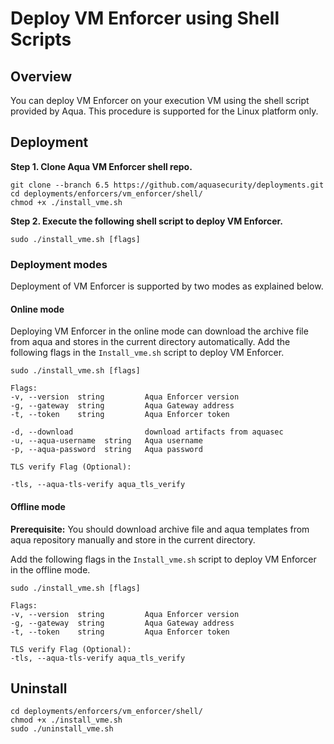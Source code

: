 # Deploy VM Enforcer using Shell Scripts


## Overview

You can deploy VM Enforcer on your execution VM using the shell script provided by Aqua. This procedure is supported for the Linux platform only.

## Deployment


**Step 1. Clone Aqua VM Enforcer shell repo.**

```shell
git clone --branch 6.5 https://github.com/aquasecurity/deployments.git
cd deployments/enforcers/vm_enforcer/shell/
chmod +x ./install_vme.sh
```

**Step 2. Execute the following shell script to deploy VM Enforcer.**

```shell
sudo ./install_vme.sh [flags]
```

### Deployment modes

Deployment of VM Enforcer is supported by two modes as explained below.

#### Online mode

Deploying VM Enforcer in the online mode can download the archive file from aqua and stores in the current directory automatically. Add the following flags in the `Install_vme.sh` script to deploy VM Enforcer.


```shell
sudo ./install_vme.sh [flags]

Flags:
-v, --version  string         Aqua Enforcer version
-g, --gateway  string         Aqua Gateway address
-t, --token    string         Aqua Enforcer token

-d, --download	              download artifacts from aquasec
-u, --aqua-username  string	  Aqua username
-p, --aqua-password  string	  Aqua password

TLS verify Flag (Optional):

-tls, --aqua-tls-verify aqua_tls_verify
```

#### Offline mode

**Prerequisite:** You should download archive file and aqua templates from aqua repository manually and store in the current directory. 

Add the following flags in the `Install_vme.sh` script to deploy VM Enforcer in the offline mode.

```shell
sudo ./install_vme.sh [flags]

Flags:
-v, --version  string         Aqua Enforcer version
-g, --gateway  string         Aqua Gateway address
-t, --token    string         Aqua Enforcer token

TLS verify Flag (Optional):
-tls, --aqua-tls-verify aqua_tls_verify
```

## Uninstall

```
cd deployments/enforcers/vm_enforcer/shell/
chmod +x ./install_vme.sh
sudo ./uninstall_vme.sh
```